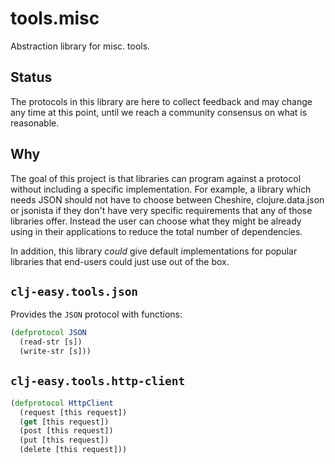 # tools.misc

Abstraction library for misc. tools.

## Status

The protocols in this library are here to collect feedback and may change any
time at this point, until we reach a community consensus on what is reasonable.

## Why

The goal of this project is that libraries can program against a protocol
without including a specific implementation. For example, a library which needs
JSON should not have to choose between Cheshire, clojure.data.json or jsonista
if they don't have very specific requirements that any of those libraries
offer. Instead the user can choose what they might be already using in their
applications to reduce the total number of dependencies.

In addition, this library _could_ give default implementations for popular
libraries that end-users could just use out of the box.

## `clj-easy.tools.json`

Provides the `JSON` protocol with functions:

``` clojure
(defprotocol JSON
  (read-str [s])
  (write-str [s]))
```

## `clj-easy.tools.http-client`

``` clojure
(defprotocol HttpClient
  (request [this request])
  (get [this request])
  (post [this request])
  (put [this request])
  (delete [this request]))
```
